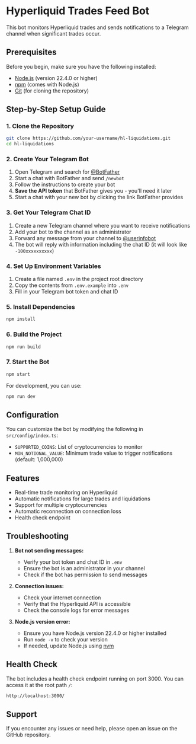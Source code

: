 # Hyperliquid Trades Feed Bot

This bot monitors Hyperliquid trades and sends notifications to a Telegram channel when significant trades occur.

## Prerequisites

Before you begin, make sure you have the following installed:
- [Node.js](https://nodejs.org/) (version 22.4.0 or higher)
- [npm](https://www.npmjs.com/) (comes with Node.js)
- [Git](https://git-scm.com/) (for cloning the repository)

## Step-by-Step Setup Guide

### 1. Clone the Repository
```bash
git clone https://github.com/your-username/hl-liquidations.git
cd hl-liquidations
```

### 2. Create Your Telegram Bot
1. Open Telegram and search for [@BotFather](https://t.me/BotFather)
2. Start a chat with BotFather and send `/newbot`
3. Follow the instructions to create your bot
4. **Save the API token** that BotFather gives you - you'll need it later
5. Start a chat with your new bot by clicking the link BotFather provides

### 3. Get Your Telegram Chat ID
1. Create a new Telegram channel where you want to receive notifications
2. Add your bot to the channel as an administrator
3. Forward any message from your channel to [@userinfobot](https://t.me/userinfobot)
4. The bot will reply with information including the chat ID (it will look like `-100xxxxxxxxxx`)

### 4. Set Up Environment Variables
1. Create a file named `.env` in the project root directory
2. Copy the contents from `.env.example` into `.env`
3. Fill in your Telegram bot token and chat ID

### 5. Install Dependencies
```bash
npm install
```

### 6. Build the Project
```bash
npm run build
```

### 7. Start the Bot
```bash
npm start
```

For development, you can use:
```bash
npm run dev
```

## Configuration

You can customize the bot by modifying the following in `src/config/index.ts`:
- `SUPPORTED_COINS`: List of cryptocurrencies to monitor
- `MIN_NOTIONAL_VALUE`: Minimum trade value to trigger notifications (default: 1,000,000)

## Features

- Real-time trade monitoring on Hyperliquid
- Automatic notifications for large trades and liquidations
- Support for multiple cryptocurrencies
- Automatic reconnection on connection loss
- Health check endpoint

## Troubleshooting

1. **Bot not sending messages:**
   - Verify your bot token and chat ID in `.env`
   - Ensure the bot is an administrator in your channel
   - Check if the bot has permission to send messages

2. **Connection issues:**
   - Check your internet connection
   - Verify that the Hyperliquid API is accessible
   - Check the console logs for error messages

3. **Node.js version error:**
   - Ensure you have Node.js version 22.4.0 or higher installed
   - Run `node -v` to check your version
   - If needed, update Node.js using [nvm](https://github.com/nvm-sh/nvm)

## Health Check

The bot includes a health check endpoint running on port 3000. You can access it at the root path `/`:
```bash
http://localhost:3000/
```

## Support

If you encounter any issues or need help, please open an issue on the GitHub repository.
